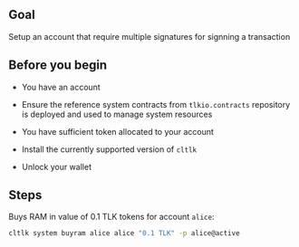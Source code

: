 ## Goal

Setup an account that require multiple signatures for signning a transaction

## Before you begin

* You have an account

* Ensure the reference system contracts from `tlkio.contracts` repository is deployed and used to manage system resources

* You have sufficient token allocated to your account

* Install the currently supported version of `cltlk`

* Unlock your wallet

## Steps

Buys RAM in value of 0.1 TLK tokens for account `alice`:

```sh
cltlk system buyram alice alice "0.1 TLK" -p alice@active
```
